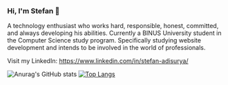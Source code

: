 ### Hi, I'm Stefan 👋

A technology enthusiast who works hard, responsible, honest, committed, and always developing his abilities. Currently a BINUS University student in the Computer Science study program. Specifically studying website development and intends to be involved in the world of professionals.

Visit my LinkedIn: https://www.linkedin.com/in/stefan-adisurya/

![Anurag's GitHub stats](https://github-readme-stats.vercel.app/api?username=stefanadisurya&show_icons=true&theme=tokyonight)
[![Top Langs](https://github-readme-stats.vercel.app/api/top-langs/?username=stefanadisurya)](https://github.com/stefanadisurya/github-readme-stats)
